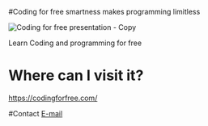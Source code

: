 #Coding for free
smartness makes programming limitless

![Coding for free presentation - Copy](https://user-images.githubusercontent.com/94104126/181477232-04a55844-ea55-495e-a8e9-df3f540addae.png)

Learn Coding and programming for free

# Where can I visit it?
https://codingforfree.com/

#Contact
[E-mail](Info@codingforfree.com)
